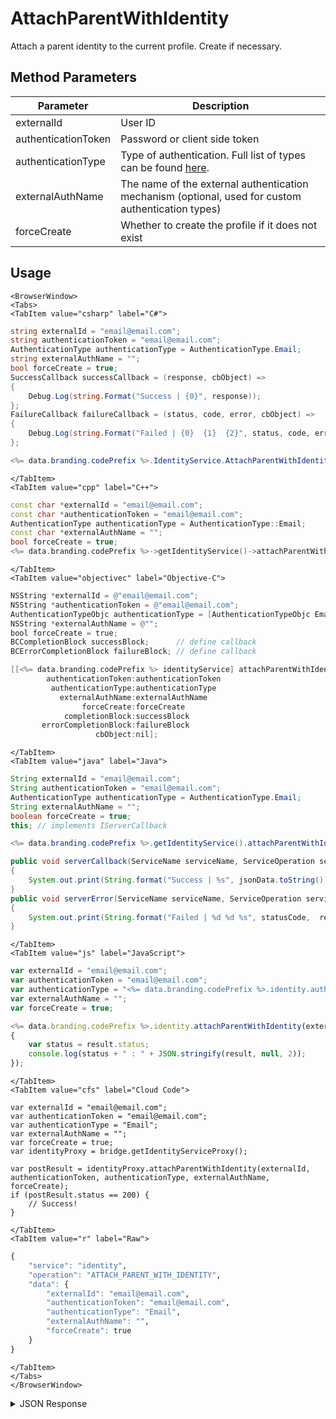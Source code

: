 # AttachParentWithIdentity

Attach a parent identity to the current profile. Create if necessary.

<PartialServop service_name="identity" operation_name="ATTACH_PARENT_WITH_IDENTITY" />

## Method Parameters
Parameter | Description
--------- | -----------
externalId | User ID
authenticationToken | Password or client side token
authenticationType | Type of authentication. Full list of types can be found [here](/api/appendix/authtypes).
externalAuthName | The name of the external authentication mechanism (optional, used for custom authentication types)
forceCreate | Whether to create the profile if it does not exist

## Usage

```mdx-code-block
<BrowserWindow>
<Tabs>
<TabItem value="csharp" label="C#">
```

```csharp
string externalId = "email@email.com";
string authenticationToken = "email@email.com";
AuthenticationType authenticationType = AuthenticationType.Email;
string externalAuthName = "";
bool forceCreate = true;
SuccessCallback successCallback = (response, cbObject) =>
{
    Debug.Log(string.Format("Success | {0}", response));
};
FailureCallback failureCallback = (status, code, error, cbObject) =>
{
    Debug.Log(string.Format("Failed | {0}  {1}  {2}", status, code, error));
};

<%= data.branding.codePrefix %>.IdentityService.AttachParentWithIdentity(externalId, authenticationToken, authenticationType, externalAuthName, forceCreate, successCallback, failureCallback);
```

```mdx-code-block
</TabItem>
<TabItem value="cpp" label="C++">
```

```cpp
const char *externalId = "email@email.com";
const char *authenticationToken = "email@email.com";
AuthenticationType authenticationType = AuthenticationType::Email;
const char *externalAuthName = "";
bool forceCreate = true;
<%= data.branding.codePrefix %>->getIdentityService()->attachParentWithIdentity(externalId, authenticationToken, authenticationType, externalAuthName, forceCreate, this);
```

```mdx-code-block
</TabItem>
<TabItem value="objectivec" label="Objective-C">
```

```objectivec
NSString *externalId = @"email@email.com";
NSString *authenticationToken = @"email@email.com";
AuthenticationTypeObjc authenticationType = [AuthenticationTypeObjc Email];
NSString *externalAuthName = @"";
bool forceCreate = true;
BCCompletionBlock successBlock;      // define callback
BCErrorCompletionBlock failureBlock; // define callback

[[<%= data.branding.codePrefix %> identityService] attachParentWithIdentity:externalId
        authenticationToken:authenticationToken
         authenticationType:authenticationType
           externalAuthName:externalAuthName
                forceCreate:forceCreate
            completionBlock:successBlock
       errorCompletionBlock:failureBlock
                   cbObject:nil];
```

```mdx-code-block
</TabItem>
<TabItem value="java" label="Java">
```

```java
String externalId = "email@email.com";
String authenticationToken = "email@email.com";
AuthenticationType authenticationType = AuthenticationType.Email;
String externalAuthName = "";
boolean forceCreate = true;
this; // implements IServerCallback

<%= data.branding.codePrefix %>.getIdentityService().attachParentWithIdentity(externalId, authenticationToken, authenticationType, externalAuthName, forceCreate, this);

public void serverCallback(ServiceName serviceName, ServiceOperation serviceOperation, JSONObject jsonData)
{
    System.out.print(String.format("Success | %s", jsonData.toString()));
}
public void serverError(ServiceName serviceName, ServiceOperation serviceOperation, int statusCode, int reasonCode, String jsonError)
{
    System.out.print(String.format("Failed | %d %d %s", statusCode,  reasonCode, jsonError.toString()));
}
```

```mdx-code-block
</TabItem>
<TabItem value="js" label="JavaScript">
```

```javascript
var externalId = "email@email.com";
var authenticationToken = "email@email.com";
var authenticationType = "<%= data.branding.codePrefix %>.identity.authenticationType.email;
var externalAuthName = "";
var forceCreate = true;

<%= data.branding.codePrefix %>.identity.attachParentWithIdentity(externalId, authenticationToken, authenticationType, externalAuthName, forceCreate, result =>
{
	var status = result.status;
	console.log(status + " : " + JSON.stringify(result, null, 2));
});
```

```mdx-code-block
</TabItem>
<TabItem value="cfs" label="Cloud Code">
```

```cfscript
var externalId = "email@email.com";
var authenticationToken = "email@email.com";
var authenticationType = "Email";
var externalAuthName = "";
var forceCreate = true;
var identityProxy = bridge.getIdentityServiceProxy();

var postResult = identityProxy.attachParentWithIdentity(externalId, authenticationToken, authenticationType, externalAuthName, forceCreate);
if (postResult.status == 200) {
    // Success!
}
```

```mdx-code-block
</TabItem>
<TabItem value="r" label="Raw">
```

```r
{
	"service": "identity",
	"operation": "ATTACH_PARENT_WITH_IDENTITY",
	"data": {
		"externalId": "email@email.com",
		"authenticationToken": "email@email.com",
		"authenticationType": "Email",
		"externalAuthName": "",
		"forceCreate": true
	}
}
```

```mdx-code-block
</TabItem>
</Tabs>
</BrowserWindow>
```

<details>
<summary>JSON Response</summary>

```json
{
    "status": 200,
    "data": {
        "profileId": "1234-1234-1234-1234",
        "newUser": false
    }
}
```
</details>

